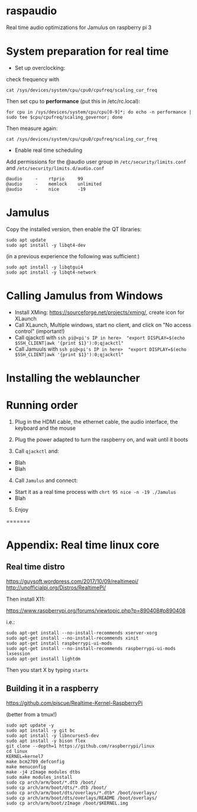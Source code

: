 # raspaudio
Real time audio optimizations for Jamulus on raspberry pi 3

# System preparation for real time

- Set up overclocking:

check frequency with
```
cat /sys/devices/system/cpu/cpu0/cpufreq/scaling_cur_freq
```

Then set cpu to **performance** (put this in /etc/rc.local):
```
for cpu in /sys/devices/system/cpu/cpu[0-9]*; do echo -n performance | sudo tee $cpu/cpufreq/scaling_governor; done
```

Then measure again:
```
cat /sys/devices/system/cpu/cpu0/cpufreq/scaling_cur_freq
```

- Enable real time scheduling

Add permissions for the @audio user group in ```/etc/security/limits.conf``` and ```/etc/security/limits.d/audio.conf```

```
@audio     -    rtprio     99
@audio     -    memlock    unlimited
@audio     -    nice       -19
```


# Jamulus

Copy the installed version, then enable the QT libraries:

```
sudo apt update
sudo apt install -y libqt4-dev
```

(in a previous experience the following was sufficient:)
```
sudo apt install -y libqtgui4
sudo apt install -y libqt4-network
```


# Calling Jamulus from Windows

* Install XMing: https://sourceforge.net/projects/xming/, create icon for XLaunch
* Call XLaunch, Multiple windows, start no client, and click on "No access control" (important!)
* Call qjackctl with ```ssh pi@<pi's IP in here>  "export DISPLAY=$(echo $SSH_CLIENT|awk '{print $1}'):0;qjackctl"```
* Call Jamuuls with  ```ssh pi@<pi's IP in here>  "export DISPLAY=$(echo $SSH_CLIENT|awk '{print $1}'):0;qjackctl"```


# Installing the weblauncher

## 

# Running order

1. Plug in the HDMI cable, the ethernet cable, the audio interface, the keyboard and the mouse

2. Plug the power adapted to turn the raspberry on, and wait until it boots

3. Call ```qjackctl``` and:
  - Blah
  - Blah

4. Call ```Jamulus``` and connect:
  - Start it as a real time process with ```chrt 95 nice -n -19 ./Jamulus```
  - Blah

5. Enjoy


=======

# Appendix: Real time linux core

## Real time distro

https://guysoft.wordpress.com/2017/10/09/realtimepi/
http://unofficialpi.org/Distros/RealtimePi/

Then install X11:

https://www.raspberrypi.org/forums/viewtopic.php?p=890408#p890408

i.e.: 

```
sudo apt-get install --no-install-recommends xserver-xorg
sudo apt-get install --no-install-recommends xinit
sudo apt-get install raspberrypi-ui-mods
sudo apt-get install --no-install-recommends raspberrypi-ui-mods lxsession
sudo apt-get install lightdm
```

Then you start X by typing ```startx```


## Building it in a raspberry

https://github.com/piscue/Realtime-Kernel-RaspberryPi

(better from a tmux!)

```
sudo apt update -y
sudo apt install -y git bc
sudo apt install -y libncurses5-dev
sudo apt install -y bison flex
git clone --depth=1 https://github.com/raspberrypi/linux
cd linux
KERNEL=kernel7
make bcm2709_defconfig
make menuconfig
make -j4 zImage modules dtbs
sudo make modules_install
sudo cp arch/arm/boot/*.dtb /boot/
sudo cp arch/arm/boot/dts/*.dtb /boot/
sudo cp arch/arm/boot/dts/overlays/*.dtb* /boot/overlays/
sudo cp arch/arm/boot/dts/overlays/README /boot/overlays/
sudo cp arch/arm/boot/zImage /boot/$KERNEL.img
```

